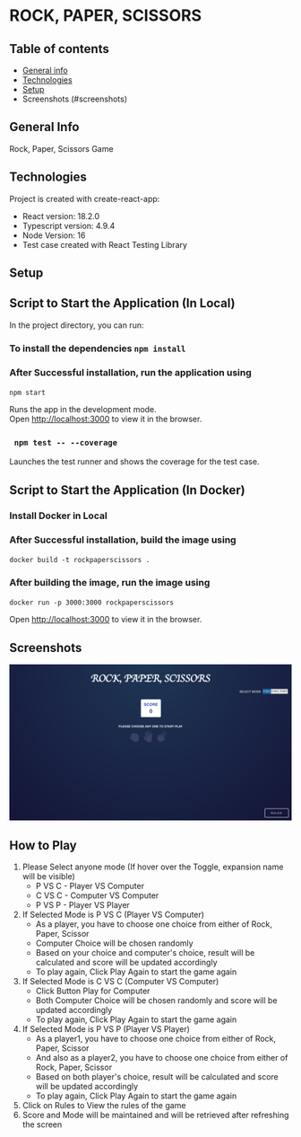 # ROCK, PAPER, SCISSORS

## Table of contents
* [General info](#general-info)
* [Technologies](#technologies)
* [Setup](#setup)
* Screenshots (#screenshots)

## General Info
Rock, Paper, Scissors Game

## Technologies
Project is created with create-react-app:
* React version: 18.2.0
* Typescript version: 4.9.4
* Node Version: 16
* Test case created with React Testing Library

## Setup

## Script to Start the Application (In Local)

In the project directory, you can run:

### To install the dependencies `npm install` 

### After Successful installation, run the application using 
`npm start`

Runs the app in the development mode.\
Open [http://localhost:3000](http://localhost:3000) to view it in the browser.

### ` npm test -- --coverage`

Launches the test runner and shows the coverage for the test case.

## Script to Start the Application (In Docker)

### Install Docker in Local

### After Successful installation, build the image using
`docker build -t rockpaperscissors .`

### After building the image, run the image using
`docker run -p 3000:3000 rockpaperscissors`

Open [http://localhost:3000](http://localhost:3000) to view it in the browser.

## Screenshots

![img.png](img.png)

## How to Play

1. Please Select anyone mode (If hover over the Toggle, expansion name will be visible)
   * P VS C - Player VS Computer
   * C VS C - Computer VS Computer
   * P VS P - Player VS Player
2. If Selected Mode is P VS C (Player VS Computer)
   * As a player, you have to choose one choice from either of Rock, Paper, Scissor
   * Computer Choice will be chosen randomly
   * Based on your choice and computer's choice, result will be calculated and score will be updated accordingly
   * To play again, Click Play Again to start the game again
3. If Selected Mode is C VS C (Computer VS Computer)
   * Click Button Play for Computer
   * Both Computer Choice will be chosen randomly and score will be updated accordingly
   * To play again, Click Play Again to start the game again
4. If Selected Mode is P VS P (Player VS Player)
   * As a player1, you have to choose one choice from either of Rock, Paper, Scissor
   * And also as a player2, you have to choose one choice from either of Rock, Paper, Scissor
   * Based on both player's choice, result will be calculated and score will be updated accordingly
   * To play again, Click Play Again to start the game again
5. Click on Rules to View the rules of the game
6. Score and Mode will be maintained and will be retrieved after refreshing the screen